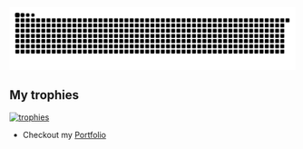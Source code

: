 [![Snake animation](https://raw.githubusercontent.com/ardszsantos/ardszsantos/output/snake.svg)](https://github.com/ardszsantos/ardszsantos)



## My trophies 
[![trophies](https://github-profile-trophy.vercel.app/?username=ardszsantos&theme=onedark&title=-Stars,-Reviews)](https://github.com/ryo-ma/github-profile-trophy)



- Checkout my [Portfolio](https://portifolio-senai.vercel.app/)


